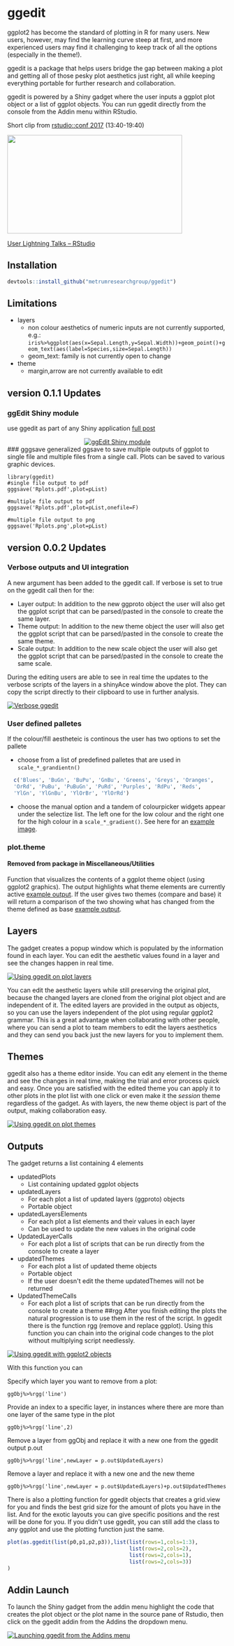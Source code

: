 # ggedit

ggplot2 has become the standard of plotting in R for many users. New users, however, may find the learning curve steep at first, and more experienced users may find it challenging to keep track of all the options (especially in the theme!). 

ggedit is a package that helps users bridge the gap between making a plot and getting all of those pesky plot aesthetics just right, all while keeping everything portable for further research and collaboration.

ggedit is powered by a Shiny gadget where the user inputs a ggplot plot object or a list of ggplot objects. You can run ggedit directly from the console from the Addin menu within RStudio.

Short clip from [rstudio::conf 2017](https://www.rstudio.com/conference/) (13:40-19:40)

<p><a href="https://www.rstudio.com/resources/videos/user-lightning-talks/?wvideo=64h36ke5ph"><img src="https://embedwistia-a.akamaihd.net/deliveries/14bd323d229d35c90ca8af815b0f49dde8f73ad2.jpg?image_play_button_size=2x&amp;image_crop_resized=960x540&amp;image_play_button=1&amp;image_play_button_color=71aadbe0" width="400" height="225" style="width: 400px; height: 225px;"></a></p><p><a href="https://www.rstudio.com/resources/videos/user-lightning-talks/?wvideo=64h36ke5ph">User Lightning Talks – RStudio</a></p>


## Installation
```r
devtools::install_github("metrumresearchgroup/ggedit")
```

## Limitations
  - layers
    - non colour aesthetics of numeric inputs are not currently supported, e.g.:
      `iris%>%ggplot(aes(x=Sepal.Length,y=Sepal.Width))+geom_point()+geom_text(aes(label=Species,size=Sepal.Length))`
    - geom_text: family is not currently open to change
  - theme
    - margin,arrow are not currently available to edit


## version 0.1.1 Updates
### ggEdit Shiny module
use ggedit as part of any Shiny application <a href="https://github.com/metrumresearchgroup/ggedit/tree/master/Miscellaneous/BlogPosts/Third" target="_blank">full post</a>
<center>
<a href="http://www.youtube.com/watch?v=pJ1kbd_OVwg" target="_blank" ><img src="http://img.youtube.com/vi/pJ1kbd_OVwg/0.jpg" alt="ggEdit Shiny module"></a>
</center>
### gggsave
generalized ggsave to save multiple outputs of ggplot to single file and multiple files from a single call. Plots can be saved to various graphic devices. 

```
library(ggedit)
#single file output to pdf
gggsave('Rplots.pdf',plot=pList)

#multiple file output to pdf
gggsave('Rplots.pdf',plot=pList,onefile=F)

#multiple file output to png
gggsave('Rplots.png',plot=pList)
```

## version 0.0.2 Updates
### Verbose outputs and UI integration
A new argument has been added to the ggedit call. If verbose is set to true on the ggedit call then for the:
  - Layer output: In addition to the new ggproto object the user will also get the ggplot script that can be parsed/pasted in the console to create the same layer. 
  - Theme output: In addition to the new theme object the user will also get the ggplot script that can be parsed/pasted in the console to create the same theme.
  - Scale output: In addition to the new scale object the user will also get the ggplot script that can be parsed/pasted in the console to create the same scale.
  
During the editing users are able to see in real time the updates to the verbose scripts of the layers in a shinyAce window above the plot. They can copy the script directly to their clipboard to use in further analysis.

[![Verbose ggedit](http://img.youtube.com/vi/LN5OzswgUY4/0.jpg)](http://www.youtube.com/watch?v=LN5OzswgUY4)

### User defined palletes
If the colour/fill aestheteic is continous the user has two options to set the pallete

  - choose from a list of predefined palletes that are used in `scale_*_grandientn()`
  
```r
  c('Blues', 'BuGn', 'BuPu', 'GnBu', 'Greens', 'Greys', 'Oranges',
  'OrRd', 'PuBu', 'PuBuGn', 'PuRd', 'Purples', 'RdPu', 'Reds',
  'YlGn', 'YlGnBu', 'YlOrBr', 'YlOrRd')
```
  
  - choose the manual option and a tandem of colourpicker widgets appear under the selectize list. The left one for the low colour and the right one for the high colour in a `scale_*_gradient()`. See here for an [example image](https://raw.githubusercontent.com/metrumresearchgroup/ggedit/master/palleteExample.png).


### plot.theme

#### Removed from package in Miscellaneous/Utilities 

Function that visualizes the contents of a ggplot theme object (using ggplot2 graphics). The output highlights what theme elements are currently active [example output](https://raw.githubusercontent.com/metrumresearchgroup/ggedit/master/Miscellaneous/ThemePlot/plotthemebw.png). If the user gives two themes (compare and base) it will return a comparison of the two showing what has changed from the theme defined as base [example output](https://raw.githubusercontent.com/metrumresearchgroup/ggedit/master/Miscellaneous/ThemePlot/plotthemecompare.png). 

## Layers
The gadget creates a popup window which is populated by the information found in each layer. You can edit the aesthetic values found in a layer and see the changes happen in real time.

[![Using ggedit on plot layers](http://img.youtube.com/vi/OvMWCHpCmaI/0.jpg)](http://www.youtube.com/watch?v=OvMWCHpCmaI)

You can edit the aesthetic layers while still preserving the original plot, because the changed layers are cloned from the original plot object and are independent of it. The edited layers are provided in the output as objects, so you can use the layers independent of the plot using regular ggplot2 grammar. This is a great advantage when collaborating with other people, where you can send a plot to team members to edit the layers aesthetics and they can send you back just the new layers for you to implement them. 

## Themes
ggedit also has a theme editor inside. You can edit any element in the theme and see the changes in real time, making the trial and error process quick and easy. Once you are satisfied with the edited theme you can apply it to other plots in the plot list with one click or even make it the <em>session</em> theme regardless of the gadget. As with layers, the new theme object is part of the output, making collaboration easy.

[![Using ggedit on plot themes](http://img.youtube.com/vi/813QxbsrvLM/0.jpg)](http://www.youtube.com/watch?v=813QxbsrvLM)


## Outputs
The gadget returns a list containing 4 elements

  - updatedPlots
    - List containing updated ggplot objects
  - updatedLayers
    - For each plot a list of updated layers (ggproto) objects
    - Portable object
  - updatedLayersElements
    - For each plot a list elements and their values in each layer
    - Can be used to update the new values in the original code
  - UpdatedLayerCalls
    - For each plot a list of scripts that can be run directly from the console to create a layer
  - updatedThemes
    - For each plot a list of updated theme objects
    - Portable object
    - If the user doesn't edit the theme updatedThemes will not be returned
  - UpdatedThemeCalls
    - For each plot a list of scripts that can be run directly from the console to create a theme
##rgg
After you finish editing the plots the natural progression is to use them in the rest of the script. In ggedit there is the function rgg (remove and replace ggplot). Using this function you can chain into the original code changes to the plot without multiplying script needlessly.

[![Using ggedit with ggplot2 objects](http://img.youtube.com/vi/0QmJHwoWQWM/0.jpg)](http://www.youtube.com/watch?v=0QmJHwoWQWM)


With this function you can 

Specify which layer you want to remove from a plot:

`ggObj%>%rgg('line')`

Provide an index to a specific layer, in instances where there are more than one layer of the same type in the plot

`ggObj%>%rgg('line',2)`

Remove a layer from ggObj and replace it with a new one from the ggedit output p.out

`ggObj%>%rgg('line',newLayer = p.out$UpdatedLayers)`

Remove a layer and replace it with a new one and the new theme 

`ggObj%>%rgg('line',newLayer = p.out$UpdatedLayers)+p.out$UpdatedThemes`

There is also a plotting function for ggedit objects that creates a grid.view for you and finds the best grid size for the amount of plots you have in the list. And for the exotic layouts you can give specific positions and the rest will be done for you. If you didn't use ggedit, you can still add the class to any ggplot and use the plotting function just the same.

```r
plot(as.ggedit(list(p0,p1,p2,p3)),list(list(rows=1,cols=1:3),
                                       list(rows=2,cols=2),
                                       list(rows=2,cols=1),
                                       list(rows=2,cols=3))
)
```

## Addin Launch
To launch the Shiny gadget from the addin menu highlight the code that creates the plot object or the plot name in the source pane of Rstudio, then click on the ggedit addin from the Addins the dropdown menu.

[![Launching ggedit from the Addins menu](http://img.youtube.com/vi/693XhHt8fug/0.jpg)](http://www.youtube.com/watch?v=693XhHt8fug)
